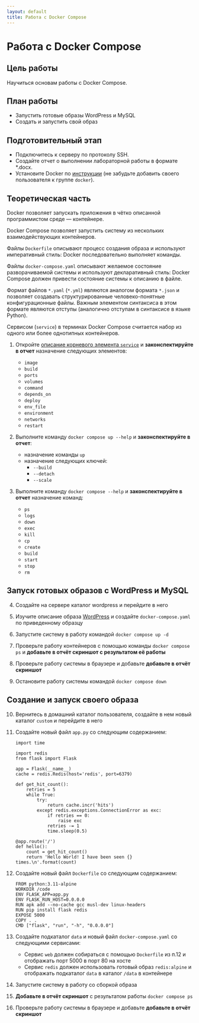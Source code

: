 ```yaml
---
layout: default
title: Работа с Docker Compose
---
```


# Работа с Docker Compose

## Цель работы

Научиться основам работы с Docker Compose.

## План работы

- Запустить готовые образы WordPress и MySQL
- Создать и запустить свой образ

## Подготовительный этап

- Подключитесь к серверу по протоколу SSH.
- Создайте отчет о выполнении лабораторной работы в формате *.docx.
- Установите Docker по [инструкции](https://docs.docker.com/engine/install/ubuntu/#install-using-the-repository) (не забудьте добавить своего пользователя к группе `docker`).

## Теоретическая часть

Docker позволяет запускать приложения в чётко описанной программистом среде — контейнере.

Docker Compose позволяет запустить систему из нескольких взаимодействующих контейнеров.

Файлы `Dockerfile` описывают процесс создания образа и используют императивный стиль: Docker последовательно выполняет команды.

Файлы `docker-compose.yaml` описывают желаемое состояние разворачиваемой системы и используют декларативный стиль: Docker Compose должен привести состояние системы к описанию в файле.

Формат файлов `*.yaml` (`*.yml`) являются аналогом формата `*.json` и позволяет создавать структурированные человеко-понятные конфигурационные файлы. Важным элементом синтаксиса в этом формате являются отступы (аналогично отступам в синтаксисе в языке Python).

Сервисом (`service`) в терминах Docker Compose считается набор из одного или более однотипных контейнеров.

1. Откройте [описание корневого элемента `service`](https://docs.docker.com/compose/compose-file/05-services/) и **законспектируйте в отчет** назначение следующих элементов:

   * `image`
   * `build`
   * `ports`
   * `volumes`
   * `command`
   * `depends_on`
   * `deploy`
   * `env_file`
   * `environment`
   * `networks`
   * `restart`

2. Выполните команду `docker compose up --help` и **законспектируйте в отчет**:

   * назначение команды `up`
   * назначение следующих ключей:
     - `--build`
     - `--detach`
     - `--scale`

3. Выполните команду `docker compose --help` и **законспектируйте в отчет** назначение команд:

   * `ps`
   * `logs`
   * `down`
   * `exec`
   * `kill`
   * `cp`
   * `create`
   * `build`
   * `start`
   * `stop`
   * `rm`

## Запуск готовых образов с WordPress и MySQL

4. Создайте на сервере каталог wordpress и перейдите в него

5. Изучите описание образа [WordPress](https://hub.docker.com/_/wordpress) и создайте `docker-compose.yaml` по приведенному образцу

6. Запустите систему в работу командой `docker compose up -d`

7. Проверьте работу контейнеров с помощью команды `docker compose ps` и **добавьте в отчёт скриншот с результатом её работы**

8. Проверьте работу системы в браузере и добавьте **добавьте в отчёт скриншот**

9. Остановите работу системы командой `docker compose down`

## Создание и запуск своего образа

10. Вернитесь в домашний каталог пользователя, создайте в нем новый каталог `custom` и перейдите в него

11. Создайте новый файл `app.py` со следующим содержанием:

    ```
    import time
    
    import redis
    from flask import Flask
    
    app = Flask(__name__)
    cache = redis.Redis(host='redis', port=6379)
    
    def get_hit_count():
        retries = 5
        while True:
            try:
                return cache.incr('hits')
            except redis.exceptions.ConnectionError as exc:
                if retries == 0:
                    raise exc
                retries -= 1
                time.sleep(0.5)
    
    @app.route('/')
    def hello():
        count = get_hit_count()
        return 'Hello World! I have been seen {} times.\n'.format(count)
    ```

12. Создайте новый файл `Dockerfile` со следующим содержанием:

    ```
    FROM python:3.11-alpine
    WORKDIR /code
    ENV FLASK_APP=app.py
    ENV FLASK_RUN_HOST=0.0.0.0
    RUN apk add --no-cache gcc musl-dev linux-headers
    RUN pip install flask redis
    EXPOSE 5000
    COPY . .
    CMD ["flask", "run", "-h", "0.0.0.0"]
    ```

13. Создайте подкаталог `data` и новый файл `docker-compose.yaml` со следующими сервисами:

    * Сервис `web` должен собираться с помощью `Dockerfile` из п.12 и отображать порт 5000 в порт 80 на хосте
    * Сервис `redis` должен использовать готовый образ `redis:alpine` и отображать подкаталог `data` в каталог `/data` в контейнере

14. Запустите систему в работу со сборкой образа

15. **Добавьте в отчёт скриншот** с результатом работы `docker compose ps`

16. Проверьте работу системы в браузере и добавьте **добавьте в отчёт скриншот**
